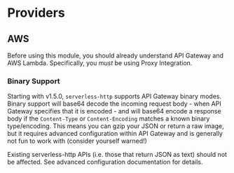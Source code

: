 # Providers

## AWS

Before using this module, you should already understand API Gateway and AWS Lambda. Specifically, you *must* be using Proxy Integration.

### Binary Support

Starting with v1.5.0, `serverless-http` supports API Gateway binary modes. Binary support will base64 decode the incoming request body - when API Gateway specifies that it is encoded - and will base64 encode a response body if the `Content-Type` or `Content-Encoding` matches a known binary type/encoding. This means you can gzip your JSON or return a raw image, but it requires advanced configuration within API Gateway and is generally not fun to work with (consider yourself warned!)

Existing serverless-http APIs (i.e. those that return JSON as text) should not be affected. See advanced configuration documentation for details.
